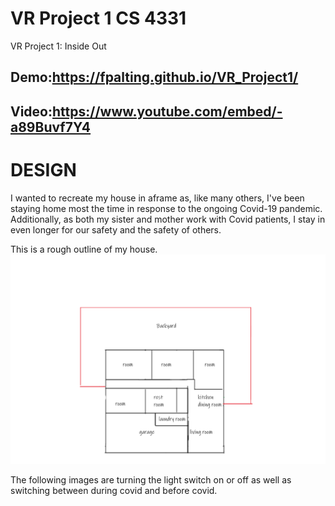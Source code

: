 # VR Project 1 CS 4331
VR Project 1: Inside Out
## Demo:https://fpalting.github.io/VR_Project1/
## Video:https://www.youtube.com/embed/-a89Buvf7Y4
# DESIGN
I wanted to recreate my house in aframe as, like many others, I've been staying home most the time in response to the ongoing Covid-19 pandemic. Additionally, as both my sister and mother work with Covid patients, I stay in even longer for our safety and the safety of others.

This is a rough outline of my house.
![alt text](https://github.com/fpalting/VR_Project1/blob/main/img/outline_house.png?raw=true)

The following images are turning the light switch on or off as well as switching between during covid and before covid.
